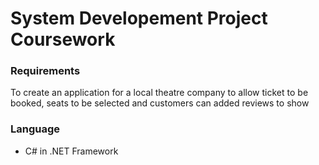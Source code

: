 # System Developement Project Coursework

### Requirements
To create an application for a local theatre company to allow ticket to be booked, seats to be selected and customers can added reviews to show 

### Language
* C# in .NET Framework
